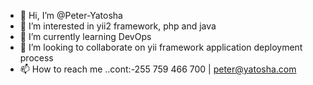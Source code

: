 - 👋 Hi, I’m @Peter-Yatosha
- 👀 I’m interested in yii2 framework, php and java
- 🌱 I’m currently learning DevOps
- 💞️ I’m looking to collaborate on yii framework application deployment process
- 📫 How to reach me ..cont:-255 759 466 700 | peter@yatosha.com

<!---
Peter-Yatosha/Peter-Yatosha is a ✨ special ✨ repository because its `README.md` (this file) appears on your GitHub profile.
You can click the Preview link to take a look at your changes.
--->

